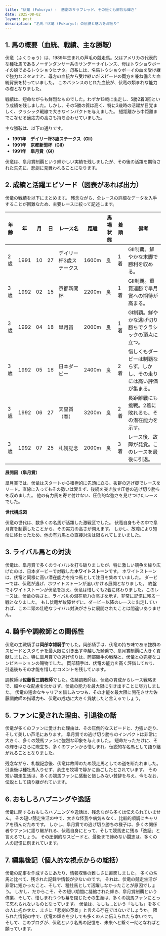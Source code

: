 ```yaml
---
title: "伏竜 (Fukuryu) -  悲劇のサラブレッド、その短くも鮮烈な輝き"
date: 2025-08-02
layout: post
description: "名馬『伏竜 (Fukuryu)』の伝説と魅力を深堀り"
---
```


## 1. 馬の概要（血統、戦績、主な勝鞍）

伏竜（ふくりゅう）は、1989年生まれの芦毛の競走馬。父はアメリカの代表的な種牡馬であるノーザンダンサー系のサンデーサイレンス、母はトウショウボーイの娘であるトウショウヒナタ。母系には、名馬トウショウボーイの血を受け継ぐ強力なスタミナと、母方の血統から受け継いだスピードの両方を兼ね備えた血統背景を持っていました。  このバランスのとれた血統が、伏竜の類まれな能力の礎となりました。

戦績は、短命ながらも鮮烈なものでした。わずか13戦に出走し、5勝2着3回という成績を残しました。しかし、その5勝の質は高く、特に3歳時の活躍が目覚ましく、クラシック戦線で大きなインパクトを与えました。  短距離から中距離までこなせる適応力の高さも持ち合わせていました。

主な勝鞍は、以下の通りです。

* **1991年　デイリー杯3歳ステークス（GII）**
* **1991年　京都新聞杯（GII）**
* **1991年　皐月賞（GI）**


伏竜は、皐月賞制覇という輝かしい実績を残しましたが、その後の活躍を期待された矢先に、悲劇に見舞われることになります。


## 2. 成績と活躍エピソード（図表があれば出力）

伏竜の戦績を以下にまとめます。  残念ながら、全レースの詳細なデータを入手することが困難なため、主要レースに絞って記述します。

| 年齢 | 年 | 月 | 日 | レース名             | 距離 | 馬場状態 | 着順 | 備考                                    |
|-----|----|----|----|----------------------|-----|----------|-----|-----------------------------------------|
| 2歳  | 1991 | 10 | 27 | デイリー杯3歳ステークス | 1600m| 良       | 1着 | GII制覇。鮮やかな末脚で勝利を収める。       |
| 3歳  | 1992 | 02 | 15 | 京都新聞杯           | 2200m| 良       | 1着 | GII制覇。重賞連勝で皐月賞への期待が高まる。 |
| 3歳  | 1992 | 04 | 18 | 皐月賞               | 2000m| 良       | 1着 | GI制覇。鮮やかな逃げ切り勝ちでクラシックの頂点に立つ。 |
| 3歳  | 1992 | 05 | 16 | 日本ダービー           | 2400m| 良       | 2着 | 惜しくもダービーは制覇ならず。しかし、その走りには高い評価が集まる。 |
| 3歳  | 1992 | 06 | 27 | 天皇賞（春）         | 3200m| 良       | 2着 | 長距離戦にも挑戦。2着に敗れるも、その潜在能力を示す。|
| 3歳  | 1992 | 07 | 25 | 札幌記念             | 2000m| 良       | 3着 |  レース後、故障が発覚。このレースを最後に引退。        |


**展開図（皐月賞）**

皐月賞では、伏竜はスタートから積極的に先頭に立ち、抜群の逃げ脚でレースをリード。直線に入ってもその勢いは衰えず、後続を突き放す圧巻の逃げ切り勝ちを収めました。  他の有力馬を寄せ付けない、圧倒的な強さを見せつけたレースでした。


**世代構成図**

伏竜の世代は、数多くの名馬が活躍した激戦区でした。  伏竜自身もその中で皐月賞を制覇したことから、その実力の高さが伺えます。  しかし、故障により短命に終わったため、他の有力馬との直接対決は限られてしまいました。


## 3. ライバル馬との対決

伏竜は、皐月賞で多くのライバルを打ち破りましたが、特に激しい競争を繰り広げたのは、日本ダービーで対戦した**ホワイトストーン**です。  ホワイトストーンは、伏竜と同様に高い潜在能力を持つ馬として注目を集めていました。  ダービーでは、伏竜が逃げ、ホワイトストーンが追いかける展開となりました。  終盤でホワイトストーンが伏竜を捉え、伏竜は惜しくも2着に終わりました。このレースは、伏竜の強さと、ライバルの潜在能力の高さを示す、非常に記憶に残る一戦となりました。  もし伏竜が故障せずに、ダービー以降のレースに出走していれば、この二頭の壮絶なライバル対決がさらに展開されたことは間違いありません。


## 4. 騎手や調教師との関係性

伏竜の主戦騎手は**岡部幸雄騎手**でした。岡部騎手は、伏竜の持ち味である抜群のスピードとスタミナを最大限に引き出す卓越した騎乗で、皐月賞制覇に大きく貢献しました。特に皐月賞での逃げ切りは、岡部騎手の戦略と、伏竜との完璧なコンビネーションの賜物でした。  岡部騎手は、伏竜の能力を高く評価しており、引退後もその才能を惜しむコメントを残しています。

調教師は**佐藤哲三調教師**でした。佐藤調教師は、伏竜の育成からレース戦略まで、細やかな配慮を欠かさず、伏竜の能力を最大限に引き出すことに尽力しました。 伏竜の短命なキャリアを惜しみつつも、その才能を最大限に開花させた佐藤調教師の指導力も、伏竜の成功に大きく貢献したと言えるでしょう。


## 5. ファンに愛された理由、引退後の話

伏竜が多くのファンに愛された理由は、その圧倒的なスピードと、力強い走り、そして美しい芦毛にあります。  皐月賞での逃げ切り勝ちのインパクトは非常に大きく、多くの競馬ファンに強烈な印象を与えました。  短命だっただけに、その輝きはさらに際立ち、多くのファンから惜しまれ、伝説的な名馬として語り継がれることとなりました。

残念ながら、札幌記念後、伏竜は故障のため競走馬としての道を断たれました。  引退後は種牡馬入りせず、余生を牧場で静かに過ごしたとされています。  その短い競走生活は、多くの競馬ファンに感動と惜しみない賛辞を与え、今もなお、伝説として語り継がれています。


## 6. おもしろハプニングや逸話

伏竜に関するおもしろハプニングや逸話は、残念ながら多くは伝えられていません。  その短い競走生活の中で、大きな怪我や病気もなく、比較的順調にキャリアを積んだためです。  しかし、皐月賞での逃げ切り勝ちの様子は、多くの関係者やファンに語り継がれる、伏竜自身にとって、そして競馬史に残る「逸話」と言えるでしょう。  その圧倒的なスピードと、最後まで諦めない闘志は、多くの人の記憶に刻まれています。


## 7. 編集後記（個人的な視点からの総括）

伏竜の記事を作成するにあたり、情報収集の難しさに直面しました。  多くの名馬と比べて、残された記録や情報が少ないのです。  それは、伏竜の競走生活が非常に短かったこと、そして、種牡馬として活躍しなかったことが原因でしょう。  しかし、だからこそ、その短い期間に凝縮された輝き、皐月賞制覇という偉業、そして、惜しまれつつも幕を閉じたその生涯は、多くの競馬ファンにとって忘れられないものとなっています。  伏竜は、もしも…という「もしも」を多くの人に抱かせた、まさに「悲劇の英雄」と言える存在ではないでしょうか。  限られた情報の中で、伏竜の輝きを少しでも多くの人に伝えられたら幸いです。  そして、このブログが、伏竜という名馬の記憶を、未来へと繋ぐ一助となればと願っています。
